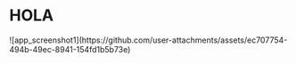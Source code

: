 <h1>HOLA</h1>
![app_screenshot1](https://github.com/user-attachments/assets/ec707754-494b-49ec-8941-154fd1b5b73e)
